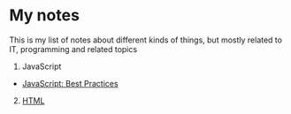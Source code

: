 # My notes

This is my list of notes about different kinds of things, but mostly related to IT, programming and related topics

1. JavaScript
 - [JavaScript: Best Practices][2]
2. [HTML][1]

[1]: html.md
[2]: javaScript-best-practices.md
